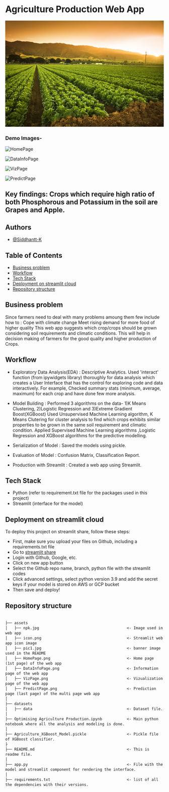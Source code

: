 # Agriculture Production Web App

![pic1](assets/pic1.jpg)


### Demo Images-

![HomePage](https://user-images.githubusercontent.com/87244972/180976973-fde76cc8-2591-4996-8455-f33dcd662a78.PNG)

![DataInfoPage](https://user-images.githubusercontent.com/87244972/180977660-6386f99d-f12e-4983-abce-3e95870f2fa3.PNG)

![VizPage](https://user-images.githubusercontent.com/87244972/180977690-b5a6d3a8-4610-4e7b-8fa3-60f19c44e88a.PNG)

![PredictPage](https://user-images.githubusercontent.com/87244972/180977708-3acf35e8-82a0-4a54-90e1-5482eba1c4e9.PNG)


## Key findings: Crops which require high ratio of both Phosphorous and Potassium in the soil are Grapes and Apple.


## Authors

- [@Siddhantt-K](https://www.github.com/Siddhantt-K)

## Table of Contents

  - [Business problem](#business-problem)
  - [Workflow](#workflow)
  - [Tech Stack](#tech-stack)
  - [Deployment on streamlit cloud](#deployment-on-streamlit-cloud)
  - [Repository structure](#repository-structure)


## Business problem

Since farmers need to deal with many problems amoung them few include how to :
        Cope with climate change
        Meet rising demand for more food of higher quality 
This web app suggests which crop/crops should be grown considering soil requirements and climatic conditions. This will help in decision making of farmers for the good quality and higher production of Crops. 


## Workflow

- Exploratory Data Analysis(EDA) : Descriptive Analytics.
                                   Used 'interact' function (from ipywidgets library) thoroughly for data analysis which creates a User Interface that has the control for exploring code and data interactively.
                                   For example, Checked summary stats (minimum, average, maximum) for each crop and have done few more analysis.

- Model Building : Performed 3 algorithms on the data- 1)K Means Clustering, 2)Logistic Regression and 3)Extreme Gradient Boost(XGBoost)
                   Used Unsupervised Machine Learning algorithm, K Means Clutering for cluster analysis to find which crops exhibits similar properties to be grown in the same soil requirement and climatic condition.
                   Applied Supervised Machine Learning algorithms ,Logistic Regression and XGBoost algorithms for the predictive modelling. 

- Serialization of Model : Saved the models using pickle.

- Evaluation of Model : Confusion Matrix, Classification Report.

- Production with Streamlit : Created a web app using Streamlit.


## Tech Stack

- Python (refer to requirement.txt file for the packages used in this project)
- Streamlit (interface for the model)


## Deployment on streamlit cloud

To deploy this project on streamlit share, follow these steps:

- First, make sure you upload your files on Github, including a requirements.txt file
- Go to [streamlit share](https://share.streamlit.io/)
- Login with Github, Google, etc.
- Click on new app button
- Select the Github repo name, branch, python file with the streamlit codes
- Click advanced settings, select python version 3.9 and add the secret keys if your model is stored on AWS or GCP bucket
- Then save and deploy!

## Repository structure

```

├── assets
│   ├── npk.jpg                                       <- Image used in web app
│   ├── icon.png                                      <- Streamlit web app icon image
│   ├── pic1.jpg                                      <- banner image used in the README
│   ├── HomePage.png                                  <- Home page (1st page) of the web app
│   ├── DataInfoPage.png                              <- Information page of the web app
│   ├── VizPage.png                                   <- Vizualization page of the web app
│   ├── PredictPage.png                               <- Prediction page (last page) of the multi page web app
│
├── datasets
│   ├── data                                          <- Dataset file.
│ 
├── Optimising Agriculture Production.ipynb           <- Main python notebook where all the analysis and modeling is done.
│
├── Agriculture_XGBoost_Model.pickle                  <- Pickle file of XGBoost classifier.
├
├── README.md                                         <- This is readme file.
│
├── app.py                                            <- File with the model and streamlit component for rendering the interface.
│
├── requirements.txt                                  <- list of all the dependencies with their versions.

```
